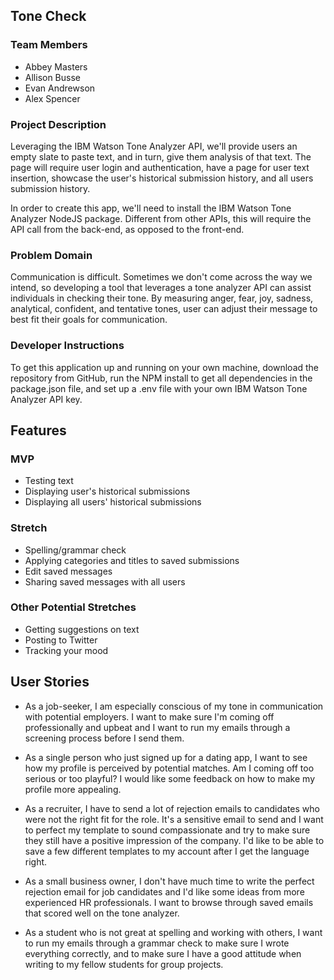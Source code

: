 ## Tone Check
### Team Members
- Abbey Masters
- Allison Busse
- Evan Andrewson
- Alex Spencer

### Project Description 
Leveraging the IBM Watson Tone Analyzer API, we'll provide users an empty slate to paste text, and in turn, give them analysis of that text. The page will require user login and authentication, have a page for user text insertion, showcase the user's historical submission history, and all users submission history.

In order to create this app, we'll need to install the IBM Watson Tone Analyzer NodeJS package. Different from other APIs, this will require the API call from the back-end, as opposed to the front-end. 

### Problem Domain
Communication is difficult. Sometimes we don't come across the way we intend, so developing a tool that leverages a tone analyzer API can assist individuals in checking their tone. By measuring anger, fear, joy, sadness, analytical, confident, and tentative tones, user can adjust their message to best fit their goals for communication. 

### Developer Instructions
To get this application up and running on your own machine, download the repository from GitHub, run the NPM install to get all dependencies in the package.json file, and set up a .env file with your own IBM Watson Tone Analyzer API key. 

## Features
### MVP
- Testing text
- Displaying user's historical submissions
- Displaying all users' historical submissions

### Stretch
- Spelling/grammar check
- Applying categories and titles to saved submissions
- Edit saved messages
- Sharing saved messages with all users

### Other Potential Stretches
- Getting suggestions on text
- Posting to Twitter
- Tracking your mood

## User Stories

- As a job-seeker, I am especially conscious of my tone in communication with potential employers. I want to make sure I'm coming off professionally and upbeat and I want to run my emails through a screening process before I send them. 

- As a single person who just signed up for a dating app, I want to see how my profile is perceived by potential matches. Am I coming off too serious or too playful? I would like some feedback on how to make my profile more appealing.

- As a recruiter, I have to send a lot of rejection emails to candidates who were not the right fit for the role. It's a sensitive email to send and I want to perfect my template to sound compassionate and try to make sure they still have a positive impression of the company. I'd like to be able to save a few different templates to my account after I get the language right.

- As a small business owner, I don't have much time to write the perfect rejection email for job candidates and I'd like some ideas from more experienced HR professionals. I want to browse through saved emails that scored well on the tone analyzer.

- As a student who is not great at spelling and working with others, I want to run my emails through a grammar check to make sure I wrote everything correctly, and to make sure I have a good attitude when writing to my fellow students for group projects. 

